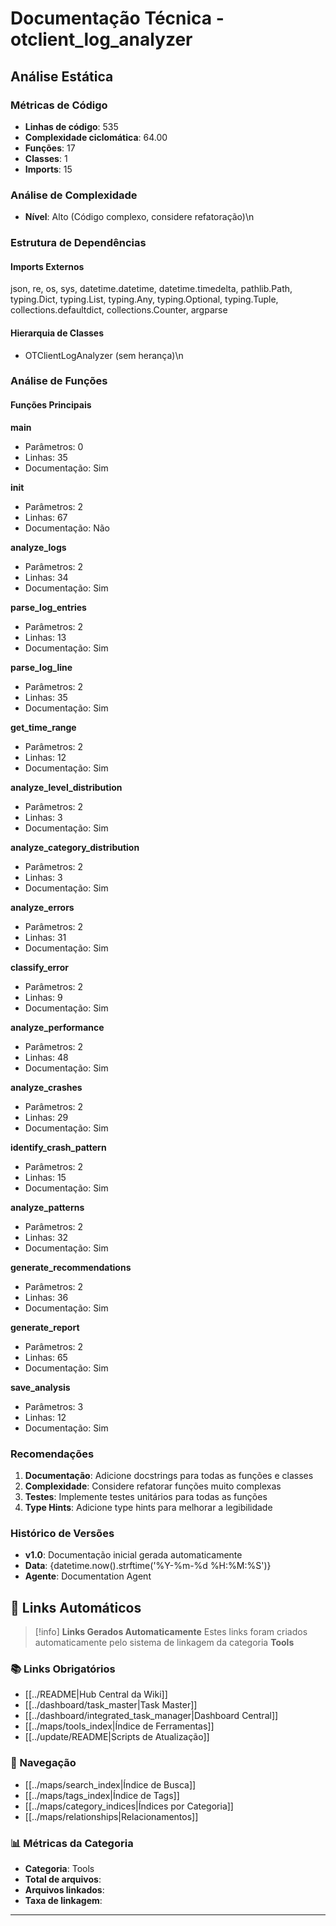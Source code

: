 # Documentação Técnica - otclient_log_analyzer

## Análise Estática

### Métricas de Código
- **Linhas de código**: 535
- **Complexidade ciclomática**: 64.00
- **Funções**: 17
- **Classes**: 1
- **Imports**: 15

### Análise de Complexidade
- **Nível**: Alto (Código complexo, considere refatoração)\n
### Estrutura de Dependências

#### Imports Externos
json, re, os, sys, datetime.datetime, datetime.timedelta, pathlib.Path, typing.Dict, typing.List, typing.Any, typing.Optional, typing.Tuple, collections.defaultdict, collections.Counter, argparse

#### Hierarquia de Classes
- OTClientLogAnalyzer (sem herança)\n
### Análise de Funções

#### Funções Principais
**main**
- Parâmetros: 0
- Linhas: 35
- Documentação: Sim

**__init__**
- Parâmetros: 2
- Linhas: 67
- Documentação: Não

**analyze_logs**
- Parâmetros: 2
- Linhas: 34
- Documentação: Sim

**parse_log_entries**
- Parâmetros: 2
- Linhas: 13
- Documentação: Sim

**parse_log_line**
- Parâmetros: 2
- Linhas: 35
- Documentação: Sim

**get_time_range**
- Parâmetros: 2
- Linhas: 12
- Documentação: Sim

**analyze_level_distribution**
- Parâmetros: 2
- Linhas: 3
- Documentação: Sim

**analyze_category_distribution**
- Parâmetros: 2
- Linhas: 3
- Documentação: Sim

**analyze_errors**
- Parâmetros: 2
- Linhas: 31
- Documentação: Sim

**classify_error**
- Parâmetros: 2
- Linhas: 9
- Documentação: Sim

**analyze_performance**
- Parâmetros: 2
- Linhas: 48
- Documentação: Sim

**analyze_crashes**
- Parâmetros: 2
- Linhas: 29
- Documentação: Sim

**identify_crash_pattern**
- Parâmetros: 2
- Linhas: 15
- Documentação: Sim

**analyze_patterns**
- Parâmetros: 2
- Linhas: 32
- Documentação: Sim

**generate_recommendations**
- Parâmetros: 2
- Linhas: 36
- Documentação: Sim

**generate_report**
- Parâmetros: 2
- Linhas: 65
- Documentação: Sim

**save_analysis**
- Parâmetros: 3
- Linhas: 12
- Documentação: Sim

### Recomendações

1. **Documentação**: Adicione docstrings para todas as funções e classes
2. **Complexidade**: Considere refatorar funções muito complexas
3. **Testes**: Implemente testes unitários para todas as funções
4. **Type Hints**: Adicione type hints para melhorar a legibilidade

### Histórico de Versões

- **v1.0**: Documentação inicial gerada automaticamente
- **Data**: {datetime.now().strftime('%Y-%m-%d %H:%M:%S')}
- **Agente**: Documentation Agent


## 🔗 **Links Automáticos**

> [!info] **Links Gerados Automaticamente**
> Estes links foram criados automaticamente pelo sistema de linkagem da categoria **Tools**

### **📚 Links Obrigatórios**
- [[../README|Hub Central da Wiki]]
- [[../dashboard/task_master|Task Master]]
- [[../dashboard/integrated_task_manager|Dashboard Central]]
- [[../maps/tools_index|Índice de Ferramentas]]
- [[../update/README|Scripts de Atualização]]

### **🧭 Navegação**
- [[../maps/search_index|Índice de Busca]]
- [[../maps/tags_index|Índice de Tags]]
- [[../maps/category_indices|Índices por Categoria]]
- [[../maps/relationships|Relacionamentos]]

### **📊 Métricas da Categoria**
- **Categoria**: Tools
- **Total de arquivos**: <!-- Contador automático -->
- **Arquivos linkados**: <!-- Contador automático -->
- **Taxa de linkagem**: <!-- Percentual automático -->

---

